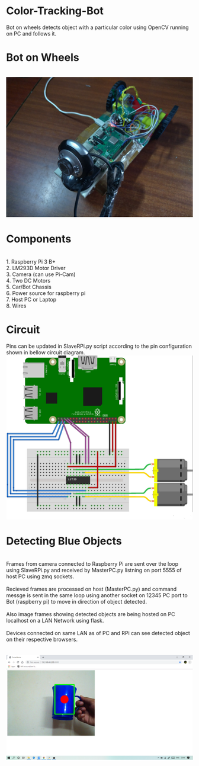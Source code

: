 # Color-Tracking-Bot
Bot on wheels detects object with a particular color using OpenCV running on PC and follows it.
# Bot on Wheels
<br/><img src="https://github.com/SahilVerma0651/Color-Tracking-Bot/blob/master/Bot.jpg" /><br/>
# Components
<br/>1. Raspberry Pi 3 B+
<br/>2. LM293D Motor Driver
<br/>3. Camera (can use Pi-Cam)
<br/>4. Two DC Motors
<br/>5. Car/Bot Chassis
<br/>6. Power source for raspberry pi
<br/>7. Host PC or Laptop
<br/>8. Wires<br/>
# Circuit
Pins can be updated in SlaveRPi.py script according to the pin configuration shown in bellow circuit diagram.
<img src="https://github.com/SahilVerma0651/Color-Tracking-Bot/blob/master/Circuit.jpg"/><br/>
# Detecting Blue Objects
<br/>Frames from camera connected to Raspberry Pi are sent over the loop using SlaveRPi.py and received by MasterPC.py listning on port 5555 of host PC using zmq sockets.
<br/><br/>Recieved frames are processed on host (MasterPC.py) and command messge is sent in the same loop using another socket on 12345 PC port to Bot (raspberry pi) to move in direction of object detected.
<br/><br/>Also image frames showing detected objects are being hosted on PC localhost on a LAN Network using flask.
<br/><br/>Devices connected on same LAN as of PC and RPi can see detected object on their respective browsers.
<br/><br/><br/><img src="https://github.com/SahilVerma0651/Color-Tracking-Bot/blob/master/Blue%20Color%20Detect.png"/><br/>
